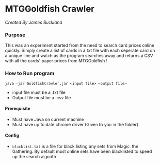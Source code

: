 # MTGGoldfish Crawler
*Created By James Buckland*
### Purpose
This was an experiment started from the need to search card prices online quickly. Simply create a list of cards in a txt file with each seperate card on a unique line and watch as the program searches away and returns a CSV with all the cards' paper prices from MTGGoldfish !
### How to Run program
`java -jar GoldfishCrawler.jar <input file> <output file>`
 - input file must be a .txt file
 - Output file must be a .csv file
#### Prerequisite 
- Must have Java on current machine
- Must have up to date chrome driver (Given to you in the folder)

#### Config
- `blacklist.txt` is a file for black listing any sets from Magic: the Gathering. By default most online sets have been blacklisted to speed up the search algorith 
